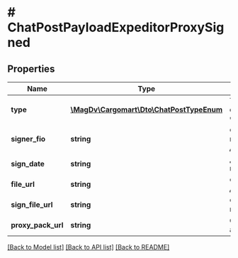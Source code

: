 # # ChatPostPayloadExpeditorProxySigned

## Properties

Name | Type | Description | Notes
------------ | ------------- | ------------- | -------------
**type** | [**\MagDv\Cargomart\Dto\ChatPostTypeEnum**](ChatPostTypeEnum.md) | Тип сообщения чата |
**signer_fio** | **string** | ФИО инициатора действия | [optional]
**sign_date** | **string** | Дата подписания | [optional]
**file_url** | **string** | Файл доверенности | [optional]
**sign_file_url** | **string** | Файл подписи | [optional]
**proxy_pack_url** | **string** | Ссылка на архив | [optional]

[[Back to Model list]](../../README.md#models) [[Back to API list]](../../README.md#endpoints) [[Back to README]](../../README.md)
